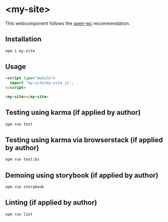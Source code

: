 # \<my-site>

This webcomponent follows the [open-wc](https://github.com/open-wc/open-wc) recommendation.

## Installation
```bash
npm i my-site
```

## Usage
```html
<script type="module">
  import 'my-site/my-site.js';
</script>

<my-site></my-site>
```

## Testing using karma (if applied by author)
```bash
npm run test
```

## Testing using karma via browserstack (if applied by author)
```bash
npm run test:bs
```

## Demoing using storybook (if applied by author)
```bash
npm run storybook
```

## Linting (if applied by author)
```bash
npm run lint
```
